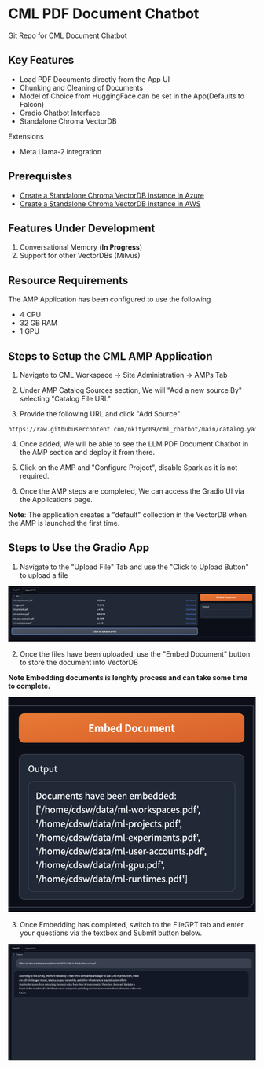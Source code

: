 # CML PDF Document Chatbot
Git Repo for CML Document Chatbot

## Key Features

- Load PDF Documents directly from the App UI
- Chunking and Cleaning of Documents
- Model of Choice from HuggingFace can be set in the App(Defaults to Falcon)
- Gradio Chatbot Interface
- Standalone Chroma VectorDB

Extensions
- Meta Llama-2 integration

## Prerequistes

- [Create a Standalone Chroma VectorDB instance in Azure](https://github.com/nkityd09/cml_chatbot/blob/main/amp_extensions/Azure_Setting_Up_ChromaDB.md)
- [Create a Standalone Chroma VectorDB instance in AWS](https://github.com/nkityd09/cml_chatbot/blob/main/amp_extensions/Setting_Up_ChromaDB.md)


## Features Under Development

1. Conversational Memory (**In Progress**)
2. Support for other VectorDBs (Milvus)

## Resource Requirements

The AMP Application has been configured to use the following 
- 4 CPU
- 32 GB RAM
- 1 GPU

## Steps to Setup the CML AMP Application

1. Navigate to CML Workspace -> Site Administration -> AMPs Tab

2. Under AMP Catalog Sources section, We will "Add a new source By" selecting "Catalog File URL" 

3. Provide the following URL and click "Add Source"

```
https://raw.githubusercontent.com/nkityd09/cml_chatbot/main/catalog.yaml
```

4. Once added, We will be able to see the LLM PDF Document Chatbot in the AMP section and deploy it from there.

5. Click on the AMP and "Configure Project", disable Spark as it is not required.

6. Once the AMP steps are completed, We can access the Gradio UI via the Applications page.

**Note**: The application creates a "default" collection in the VectorDB when the AMP is launched the first time.

## Steps to Use the Gradio App

1. Navigate to the "Upload File" Tab and use the "Click to Upload Button" to upload a file

![Uploading Files](images/File_Upload.png)

2. Once the files have been uploaded, use the "Embed Document" button to store the document into VectorDB

**Note Embedding documents is lenghty process and can take some time to complete.**

![Embedding Files](images/File_Embed.png)

3. Once Embedding has completed, switch to the FileGPT tab and enter your questions via the textbox and Submit button below.

![Asking Questions](images/Response.png)
